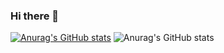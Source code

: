 ### Hi there 👋

<!--
**ABHINAV-ACHHA/ABHINAV-ACHHA** is a ✨ _special_ ✨ repository because its `README.md` (this file) appears on your GitHub profile.

Here are some ideas to get you started:

- 🔭 I’m currently working on ...
- 🌱 I’m currently learning ...
- 👯 I’m looking to collaborate on ...
- 🤔 I’m looking for help with ...
- 💬 Ask me about ...
- 📫 How to reach me: ...
- 😄 Pronouns: ...
- ⚡ Fun fact: ...
-->

[![Anurag's GitHub stats](https://github-readme-stats.vercel.app/api?username=ABHINAV-ACHHA)](https://github.com/anuraghazra/github-readme-stats)
![Anurag's GitHub stats](https://github-readme-stats.vercel.app/api?username=ABHINAV-ACHHA&count_private=true)
